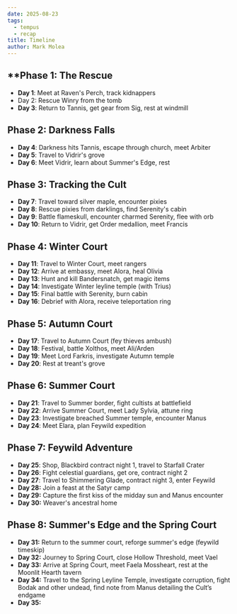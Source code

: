 ```yaml
---
date: 2025-08-23
tags:
  - tempus
  - recap
title: Timeline
author: Mark Molea
---
```

## **Phase 1: The Rescue

- **Day 1**: Meet at Raven's Perch, track kidnappers
- Day 2: Rescue Winry from the tomb
- **Day 3**: Return to Tannis, get gear from Sig, rest at windmill

## **Phase 2: Darkness Falls**

- **Day 4**: Darkness hits Tannis, escape through church, meet Arbiter
- **Day 5**: Travel to Vidrir's grove
- **Day 6**: Meet Vidrir, learn about Summer's Edge, rest

## **Phase 3: Tracking the Cult**

- **Day 7**: Travel toward silver maple, encounter pixies
- **Day 8**: Rescue pixies from darklings, find Serenity's cabin
- **Day 9**: Battle flameskull, encounter charmed Serenity, flee with orb
- **Day 10**: Return to Vidrir, get Order medallion, meet Francis

## **Phase 4: Winter Court**

- **Day 11**: Travel to Winter Court, meet rangers
- **Day 12**: Arrive at embassy, meet Alora, heal Olivia
- **Day 13**: Hunt and kill Bandersnatch, get magic items
- **Day 14**: Investigate Winter leyline temple (with Trius)
- **Day 15**: Final battle with Serenity, burn cabin
- **Day 16**: Debrief with Alora, receive teleportation ring

## Phase 5: Autumn Court

- **Day 17**: Travel to Autumn Court (fey thieves ambush)
- **Day 18**: Festival, battle Xolthos, meet Ali/Arden
- **Day 19**: Meet Lord Farkris, investigate Autumn temple
- **Day 20**: Rest at treant's grove

## Phase 6: Summer Court

- **Day 21**: Travel to Summer border, fight cultists at battlefield
- **Day 22**: Arrive Summer Court, meet Lady Sylvia, attune ring
- **Day 23**: Investigate breached Summer temple, encounter Manus
- **Day 24**: Meet Elara, plan Feywild expedition

## Phase 7: Feywild Adventure

- **Day 25**: Shop, Blackbird contract night 1, travel to Starfall Crater
- **Day 26**: Fight celestial guardians, get ore, contract night 2
- **Day 27**: Travel to Shimmering Glade, contract night 3, enter Feywild
- **Day 28:** Join a feast at the Satyr camp
- **Day 29:** Capture the first kiss of the midday sun and Manus encounter
- **Day 30:** Weaver's ancestral home

## Phase 8: Summer's Edge and the Spring Court

- **Day 31:** Return to the summer court, reforge summer's edge (feywild timeskip)
- **Day 32:** Journey to Spring Court, close Hollow Threshold, meet Vael
- **Day 33:** Arrive at Spring Court, meet Faela Mossheart, rest at the Moonlit Hearth tavern
- **Day 34:** Travel to the Spring Leyline Temple, investigate corruption, fight Bodak and other undead, find note from Manus detailing the Cult’s endgame
- **Day 35:** 